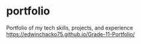 # portfolio
Portfolio of my tech skills, projects, and experience
https://edwinchacko75.github.io/Grade-11-Portfolio/
